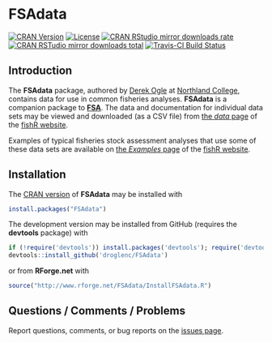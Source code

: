 FSAdata
=======
[![CRAN Version](http://www.r-pkg.org/badges/version/FSAdata)](http://www.r-pkg.org/pkg/FSAdata)
[![License](http://img.shields.io/badge/license-GPL%20%28%3E=%202%29-brightgreen.svg?style=flat)](http://www.gnu.org/licenses/gpl-2.0.html)
[![CRAN RStudio mirror downloads rate](http://cranlogs.r-pkg.org/badges/FSAdata) ![CRAN RSTudio mirror downloads total](http://cranlogs.r-pkg.org/badges/grand-total/FSAdata)](http://www.r-pkg.org/pkg/FSAdata)
[![Travis-CI Build Status](https://travis-ci.org/droglenc/FSAdata.svg?branch=master)](https://travis-ci.org/droglenc/FSAdata)

## Introduction
The **FSAdata** package, authored by [Derek Ogle](http://derekogle.com/) at [Northland College](http://www.northland.edu/), contains data for use in common fisheries analyses.  **FSAdata** is a companion package to [**FSA**](https://github.com/droglenc/FSA).  The data and documentation for individual data sets may be viewed and downloaded (as a CSV file) from [the *data* page](http://derekogle.com/fishR/data/) of the [fishR website](http://derekogle.com/fishR).

Examples of typical fisheries stock assessment analyses that use some of these data sets are available on [the *Examples* page](http://derekogle.com/fishR/examples/) of the [fishR website](http://derekogle.com/fishR).

## Installation
The [CRAN version](https://cran.r-project.org/web/packages/FSAdata/index.html) of **FSAdata** may be installed with

```r
install.packages("FSAdata")
```

The development version may be installed from GitHub (requires the **devtools** package) with

```r
if (!require('devtools')) install.packages('devtools'); require('devtools')
devtools::install_github('droglenc/FSAdata')
```

or from **RForge.net** with

```r
source("http://www.rforge.net/FSAdata/InstallFSAdata.R")
```

## Questions / Comments / Problems

Report questions, comments, or bug reports on the [issues page](https://github.com/droglenc/FSAdata/issues).
